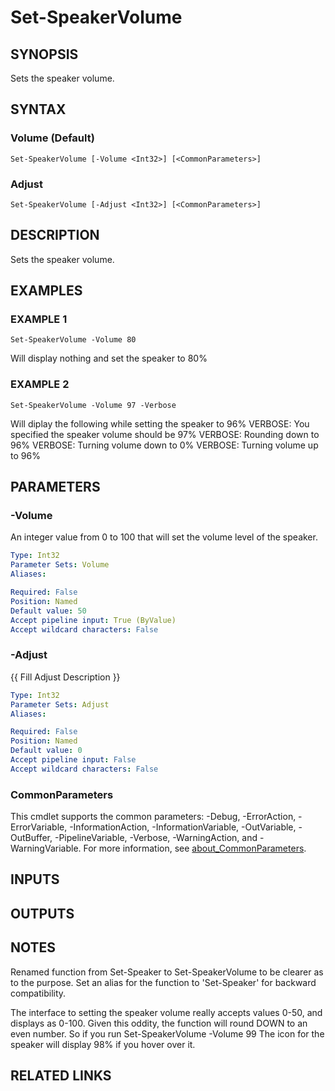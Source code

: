 ﻿---
external help file: PoshFunctions-help.xml
Module Name: poshfunctions
online version:
schema: 2.0.0
---

# Set-SpeakerVolume

## SYNOPSIS
Sets the speaker volume.

## SYNTAX

### Volume (Default)
```
Set-SpeakerVolume [-Volume <Int32>] [<CommonParameters>]
```

### Adjust
```
Set-SpeakerVolume [-Adjust <Int32>] [<CommonParameters>]
```

## DESCRIPTION
Sets the speaker volume.

## EXAMPLES

### EXAMPLE 1
```
Set-SpeakerVolume -Volume 80
```

Will display nothing and set the speaker to 80%

### EXAMPLE 2
```
Set-SpeakerVolume -Volume 97 -Verbose
```

Will diplay the following while setting the speaker to 96%
VERBOSE: You specified the speaker volume should be 97%
VERBOSE: Rounding down to 96%
VERBOSE: Turning volume down to 0%
VERBOSE: Turning volume up to 96%

## PARAMETERS

### -Volume
An integer value from 0 to 100 that will set the volume level of the speaker.

```yaml
Type: Int32
Parameter Sets: Volume
Aliases:

Required: False
Position: Named
Default value: 50
Accept pipeline input: True (ByValue)
Accept wildcard characters: False
```

### -Adjust
{{ Fill Adjust Description }}

```yaml
Type: Int32
Parameter Sets: Adjust
Aliases:

Required: False
Position: Named
Default value: 0
Accept pipeline input: False
Accept wildcard characters: False
```

### CommonParameters
This cmdlet supports the common parameters: -Debug, -ErrorAction, -ErrorVariable, -InformationAction, -InformationVariable, -OutVariable, -OutBuffer, -PipelineVariable, -Verbose, -WarningAction, and -WarningVariable. For more information, see [about_CommonParameters](http://go.microsoft.com/fwlink/?LinkID=113216).

## INPUTS

## OUTPUTS

## NOTES
Renamed function from Set-Speaker to Set-SpeakerVolume to be clearer as to the purpose.
Set an alias for the
function to 'Set-Speaker' for backward compatibility.

The interface to setting the speaker volume really accepts values 0-50, and displays as 0-100.
Given this oddity, the function will round DOWN to an even number.
So if you run
Set-SpeakerVolume -Volume 99
The icon for the speaker will display 98% if you hover over it.

## RELATED LINKS
